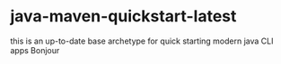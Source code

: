 # java-maven-quickstart-latest

 this is an up-to-date base archetype for quick starting modern java CLI apps 
Bonjour
